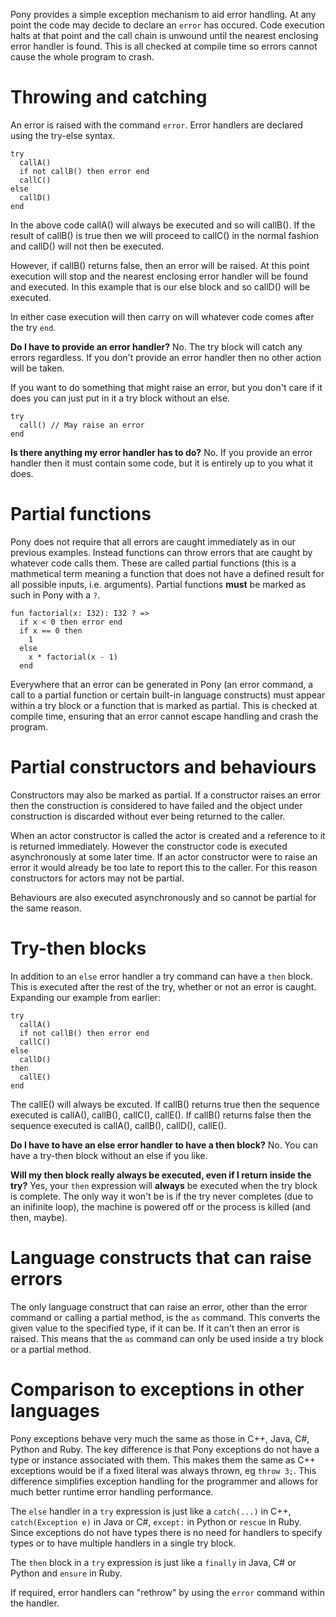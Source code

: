 Pony provides a simple exception mechanism to aid error handling. At any point the code may decide to declare an `error` has occured. Code execution halts at that point and the call chain is unwound until the nearest enclosing error handler is found. This is all checked at compile time so errors cannot cause the whole program to crash.

# Throwing and catching

An error is raised with the command `error`. Error handlers are declared using the try-else syntax.

```pony
try
  callA()
  if not callB() then error end
  callC()
else
  callD()
end
```

In the above code callA() will always be executed and so will callB(). If the result of callB() is true then we will proceed to callC() in the normal fashion and callD() will not then be executed.

However, if callB() returns false, then an error will be raised. At this point execution will stop and the nearest enclosing error handler will be found and executed. In this example that is our else block and so callD() will be executed.

In either case execution will then carry on will whatever code comes after the try `end`.

__Do I have to provide an error handler?__ No. The try block will catch any errors regardless. If you don't provide an error handler then no other action will be taken.

If you want to do something that might raise an error, but you don't care if it does you can just put in it a try block without an else.

```pony
try
  call() // May raise an error
end
```

__Is there anything my error handler has to do?__ No. If you provide an error handler then it must contain some code, but it is entirely up to you what it does.

# Partial functions

Pony does not require that all errors are caught immediately as in our previous examples. Instead functions can throw errors that are caught by whatever code calls them. These are called partial functions (this is a mathmetical term meaning a function that does not have a defined result for all possible inputs, i.e. arguments). Partial functions __must__ be marked as such in Pony with a `?`.

```pony
fun factorial(x: I32): I32 ? =>
  if x < 0 then error end
  if x == 0 then
    1
  else
    x * factorial(x - 1)
  end
```

Everywhere that an error can be generated in Pony (an error command, a call to a partial function or certain built-in language constructs) must appear within a try block or a function that is marked as partial. This is checked at compile time, ensuring that an error cannot escape handling and crash the program.

# Partial constructors and behaviours

Constructors may also be marked as partial. If a constructor raises an error then the construction is considered to have failed and the object under construction is discarded without ever being returned to the caller.

When an actor constructor is called the actor is created and a reference to it is returned immediately. However the constructor code is executed asynchronously at some later time. If an actor constructor were to raise an error it would already be too late to report this to the caller. For this reason constructors for actors may not be partial.

Behaviours are also executed asynchronously and so cannot be partial for the same reason.

# Try-then blocks

In addition to an `else` error handler a try command can have a `then` block. This is executed after the rest of the try, whether or not an error is caught. Expanding our example from earlier:

```pony
try
  callA()
  if not callB() then error end
  callC()
else
  callD()
then
  callE()
end
```

The callE() will always be excuted. If callB() returns true then the sequence executed is callA(), callB(), callC(), callE(). If callB() returns false then the sequence executed is callA(), callB(), callD(), callE().

__Do I have to have an else error handler to have a then block?__ No. You can have a try-then block without an else if you like.

__Will my then block really always be executed, even if I return inside the try?__ Yes, your `then` expression will __always__ be executed when the try block is complete. The only way it won't be is if the try never completes (due to an inifinite loop), the machine is powered off or the process is killed (and then, maybe).

# Language constructs that can raise errors

The only language construct that can raise an error, other than the error command or calling a partial method, is the `as` command. This converts the given value to the specified type, if it can be. If it can't then an error is raised. This means that the `as` command can only be used inside a try block or a partial method.

# Comparison to exceptions in other languages

Pony exceptions behave very much the same as those in C++, Java, C#, Python and Ruby. The key difference is that Pony exceptions do not have a type or instance associated with them. This makes them the same as C++ exceptions would be if a fixed literal was always thrown, eg `throw 3;`. This difference simplifies exception handling for the programmer and allows for much better runtime error handling performance.

The `else` handler in a `try` expression is just like a `catch(...)` in C++, `catch(Exception e)` in Java or C#, `except:` in Python or `rescue` in Ruby. Since exceptions do not have types there is no need for handlers to specify types or to have multiple handlers in a single try block.

The `then` block in a `try` expression is just like a `finally` in Java, C# or Python and `ensure` in Ruby.

If required, error handlers can "rethrow" by using the `error` command within the handler.
